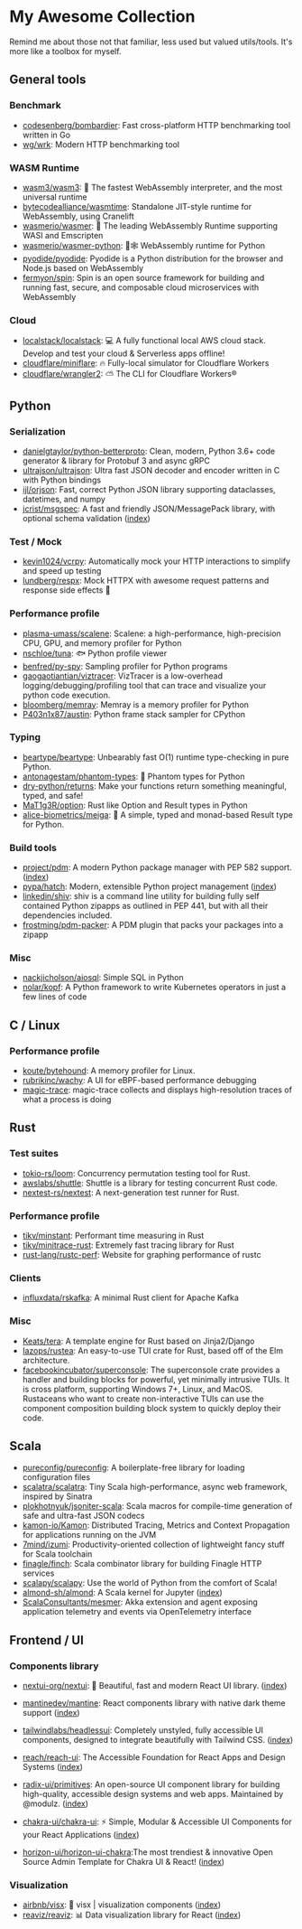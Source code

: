 # My Awesome Collection

Remind me about those not that familiar, less used but valued utils/tools. It's
more like a toolbox for myself.

## General tools

### Benchmark

- [codesenberg/bombardier](https://github.com/codesenberg/bombardier): Fast
  cross-platform HTTP benchmarking tool written in Go
- [wg/wrk](https://github.com/wg/wrk): Modern HTTP benchmarking tool

### WASM Runtime

- [wasm3/wasm3](https://github.com/wasm3/wasm3): 🚀 The fastest WebAssembly
  interpreter, and the most universal runtime
- [bytecodealliance/wasmtime](https://github.com/bytecodealliance/wasmtime):
  Standalone JIT-style runtime for WebAssembly, using Cranelift
- [wasmerio/wasmer](https://github.com/wasmerio/wasmer): 🚀 The leading
  WebAssembly Runtime supporting WASI and Emscripten
- [wasmerio/wasmer-python](https://github.com/wasmerio/wasmer-python): 🐍🕸
  WebAssembly runtime for Python
- [pyodide/pyodide](https://github.com/pyodide/pyodide): Pyodide is a Python
  distribution for the browser and Node.js based on WebAssembly
- [fermyon/spin](https://github.com/fermyon/spin): Spin is an open source
  framework for building and running fast, secure, and composable cloud
  microservices with WebAssembly

### Cloud

- [localstack/localstack](https://github.com/localstack/localstack): 💻 A fully
  functional local AWS cloud stack. Develop and test your cloud & Serverless
  apps offline!
- [cloudflare/miniflare](https://github.com/cloudflare/miniflare): 🔥
  Fully-local simulator for Cloudflare Workers
- [cloudflare/wrangler2](https://github.com/cloudflare/wrangler2): ⛅️ The CLI
  for Cloudflare Workers®

## Python

### Serialization

- [danielgtaylor/python-betterproto](https://github.com/danielgtaylor/python-betterproto):
  Clean, modern, Python 3.6+ code generator & library for Protobuf 3 and async
  gRPC
- [ultrajson/ultrajson](https://github.com/ultrajson/ultrajson): Ultra fast JSON
  decoder and encoder written in C with Python bindings
- [ijl/orjson](https://github.com/ijl/orjson): Fast, correct Python JSON library
  supporting dataclasses, datetimes, and numpy
- [jcrist/msgspec](https://github.com/jcrist/msgspec): A fast and friendly
  JSON/MessagePack library, with optional schema validation
  ([index](https://jcristharif.com/msgspec/))

### Test / Mock

- [kevin1024/vcrpy](https://github.com/kevin1024/vcrpy): Automatically mock your
  HTTP interactions to simplify and speed up testing
- [lundberg/respx](https://github.com/lundberg/respx): Mock HTTPX with awesome
  request patterns and response side effects 🦋

### Performance profile

- [plasma-umass/scalene](https://github.com/plasma-umass/scalene): Scalene: a
  high-performance, high-precision CPU, GPU, and memory profiler for Python
- [nschloe/tuna](https://github.com/nschloe/tuna): 🐟 Python profile viewer
- [benfred/py-spy](https://github.com/benfred/py-spy): Sampling profiler for
  Python programs
- [gaogaotiantian/viztracer](https://github.com/gaogaotiantian/viztracer):
  VizTracer is a low-overhead logging/debugging/profiling tool that can trace
  and visualize your python code execution.
- [bloomberg/memray](https://github.com/bloomberg/memray): Memray is a memory
  profiler for Python
- [P403n1x87/austin](https://github.com/P403n1x87/austin): Python frame stack
  sampler for CPython

### Typing

- [beartype/beartype](https://github.com/beartype/beartype): Unbearably fast
  O(1) runtime type-checking in pure Python.
- [antonagestam/phantom-types](https://github.com/antonagestam/phantom-types):
  👻 Phantom types for Python
- [dry-python/returns](https://github.com/dry-python/returns): Make your
  functions return something meaningful, typed, and safe!
- [MaT1g3R/option](https://github.com/MaaT1g3R/option): Rust like Option and
  Result types in Python
- [alice-biometrics/meiga](https://github.com/alice-biometrics/meiga): 🧙 A
  simple, typed and monad-based Result type for Python.

### Build tools

- [project/pdm](https://github.com/pdm-project/pdm): A modern Python package
  manager with PEP 582 support. ([index](https://pdm.fming.dev/))
- [pypa/hatch](https://github.com/pypa/hatch): Modern, extensible Python project
  management ([index](https://hatch.pypa.io/latest/))
- [linkedin/shiv](https://github.com/linkedin/shiv): shiv is a command line
  utility for building fully self contained Python zipapps as outlined in PEP
  441, but with all their dependencies included.
- [frostming/pdm-packer](https://github.com/frostming/pdm-packer): A PDM plugin
  that packs your packages into a zipapp

### Misc

- [nackjicholson/aiosql](https://github.com/nackjicholson/aiosql): Simple SQL in
  Python
- [nolar/kopf](https://github.com/nolar/kopf): A Python framework to write
  Kubernetes operators in just a few lines of code

## C / Linux

### Performance profile

- [koute/bytehound](https://github.com/koute/bytehound): A memory profiler for
  Linux.
- [rubrikinc/wachy](https://github.com/rubrikinc/wachy): A UI for eBPF-based
  performance debugging
- [magic-trace](https://github.com/janestreet/magic-trace): magic-trace collects
  and displays high-resolution traces of what a process is doing

## Rust

### Test suites

- [tokio-rs/loom](https://github.com/tokio-rs/loom): Concurrency permutation
  testing tool for Rust.
- [awslabs/shuttle](https://github.com/awslabs/shuttle): Shuttle is a library
  for testing concurrent Rust code.
- [nextest-rs/nextest](https://github.com/nextest-rs/nextest): A next-generation
  test runner for Rust.

### Performance profile

- [tikv/minstant](https://github.com/tikv/minstant): Performant time measuring
  in Rust
- [tikv/minitrace-rust](https://github.com/tikv/minitrace-rust): Extremely fast
  tracing library for Rust
- [rust-lang/rustc-perf](https://github.com/rust-lang/rustc-perf): Website for
  graphing performance of rustc

### Clients

- [influxdata/rskafka](https://github.com/influxdata/rskafka): A minimal Rust
  client for Apache Kafka

### Misc

- [Keats/tera](https://github.com/Keats/tera): A template engine for Rust based
  on Jinja2/Django
- [lazops/rustea](https://github.com/lazops/rustea): An easy-to-use TUI crate
  for Rust, based off of the Elm architecture.
- [facebookincubator/superconsole](https://github.com/facebookincubator/superconsole):
  The superconsole crate provides a handler and building blocks for powerful,
  yet minimally intrusive TUIs. It is cross platform, supporting Windows 7+,
  Linux, and MacOS. Rustaceans who want to create non-interactive TUIs can use
  the component composition building block system to quickly deploy their code.

## Scala

- [pureconfig/pureconfig](https://github.com/pureconfig/pureconfig): A
  boilerplate-free library for loading configuration files
- [scalatra/scalatra](https://github.com/scalatra/scalatra): Tiny Scala
  high-performance, async web framework, inspired by Sinatra
- [plokhotnyuk/jsoniter-scala](https://github.com/plokhotnyuk/jsoniter-scala):
  Scala macros for compile-time generation of safe and ultra-fast JSON codecs
- [kamon-io/Kamon](https://github.com/kamon-io/Kamon): Distributed Tracing,
  Metrics and Context Propagation for applications running on the JVM
- [7mind/izumi](https://github.com/7mind/izumi): Productivity-oriented
  collection of lightweight fancy stuff for Scala toolchain
- [finagle/finch](https://github.com/finagle/finch): Scala combinator library
  for building Finagle HTTP services
- [scalapy/scalapy](https://github.com/scalapy/scalapy): Use the world of Python
  from the comfort of Scala!
- [almond-sh/almond](https://github.com/almond-sh/almond): A Scala kernel for
  Jupyter ([index](https://almond.sh/))
- [ScalaConsultants/mesmer](https://github.com/ScalaConsultants/mesmer): Akka
  extension and agent exposing application telemetry and events via
  OpenTelemetry interface

## Frontend / UI

### Components library

- [nextui-org/nextui](https://github.com/nextui-org/nextui): 🚀 Beautiful, fast
  and modern React UI library. ([index](https://nextui.org/))
- [mantinedev/mantine](https://github.com/mantinedev/mantine/): React components
  library with native dark theme support ([index](https://mantine.dev/))

- [tailwindlabs/headlessui](https://github.com/tailwindlabs/headlessui):
  Completely unstyled, fully accessible UI components, designed to integrate
  beautifully with Tailwind CSS. ([index](https://headlessui.dev/))
- [reach/reach-ui](https://github.com/reach/reach-ui): The Accessible Foundation
  for React Apps and Design Systems ([index](https://reach.tech/))
- [radix-ui/primitives](https://github.com/radix-ui/primitives): An open-source
  UI component library for building high-quality, accessible design systems and
  web apps. Maintained by @modulz. ([index](https://radix-ui.com/))

- [chakra-ui/chakra-ui](https://github.com/chakra-ui/chakra-ui): ⚡️ Simple,
  Modular & Accessible UI Components for your React Applications
  ([index](https://chakra-ui.com/))
- [horizon-ui/horizon-ui-chakra](https://github.com/horizon-ui/horizon-ui-chakra):The
  most trendiest & innovative Open Source Admin Template for Chakra UI & React!
  ([index](https://horizon-ui.com))

### Visualization

- [airbnb/visx](https://github.com/airbnb/visx): 🐯 visx | visualization
  components ([index](https://airbnb.io/visx))
- [reaviz/reaviz](https://github.com/reaviz/reaviz): 📊 Data visualization
  library for React ([index](reaviz.io))

